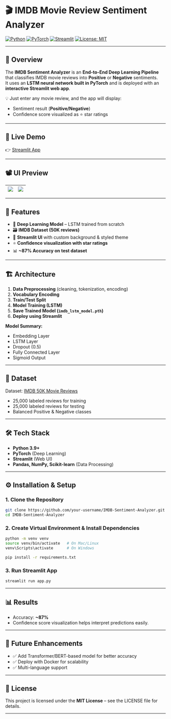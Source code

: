 # 🎬 IMDB Movie Review Sentiment Analyzer  
[![Python](https://img.shields.io/badge/Python-3.9+-blue?logo=python)](https://www.python.org/)  [![PyTorch](https://img.shields.io/badge/Deep%20Learning-PyTorch-red?logo=pytorch)](https://pytorch.org/)  [![Streamlit](https://img.shields.io/badge/Frontend-Streamlit-brightgreen?logo=streamlit)](https://streamlit.io/)  [![License: MIT](https://img.shields.io/badge/License-MIT-yellow.svg)](https://opensource.org/licenses/MIT)  

---

## 📌 Overview  

The **IMDB Sentiment Analyzer** is an **End-to-End Deep Learning Pipeline** that classifies IMDB movie reviews into **Positive** or **Negative** sentiments.  
It uses an **LSTM neural network built in PyTorch** and is deployed with an **interactive Streamlit web app**.  

💡 Just enter any movie review, and the app will display:  
- Sentiment result (**Positive/Negative**)  
- Confidence score visualized as ⭐ star ratings  

---

## 🔗 Live Demo  
👉 [Streamlit App](https://your-deployment-link.streamlit.app/)  

---

## 📽️ UI Preview  

| ![](assets/ui1.jpg) | ![](assets/ui2.jpg) |
|----------------------|----------------------|


---

## 🚀 Features  

- 🧠 **Deep Learning Model** – LSTM trained from scratch  
- 🗃 **IMDB Dataset (50K reviews)**  
- 🎨 **Streamlit UI** with custom background & styled theme  
- ⭐ **Confidence visualization with star ratings**  
- 📊 **~87% Accuracy on test dataset**  

---

## 🏗️ Architecture  

1. **Data Preprocessing** (cleaning, tokenization, encoding)  
2. **Vocabulary Encoding**  
3. **Train/Test Split**  
4. **Model Training (LSTM)**  
5. **Save Trained Model (`imdb_lstm_model.pth`)**  
6. **Deploy using Streamlit**  

**Model Summary:**  
- Embedding Layer  
- LSTM Layer  
- Dropout (0.5)  
- Fully Connected Layer  
- Sigmoid Output  

---

## 📂 Dataset  

Dataset: [IMDB 50K Movie Reviews](https://ai.stanford.edu/~amaas/data/sentiment/)  
- 25,000 labeled reviews for training  
- 25,000 labeled reviews for testing  
- Balanced Positive & Negative classes  

---

## 🛠️ Tech Stack  

- **Python 3.9+**  
- **PyTorch** (Deep Learning)  
- **Streamlit** (Web UI)  
- **Pandas, NumPy, Scikit-learn** (Data Processing)  

---

## ⚙️ Installation & Setup  

### 1. Clone the Repository  
```bash
git clone https://github.com/your-username/IMDB-Sentiment-Analyzer.git
cd IMDB-Sentiment-Analyzer
```

### 2. Create Virtual Environment & Install Dependencies  
```bash
python -m venv venv
source venv/bin/activate   # On Mac/Linux
venv\Scripts\activate      # On Windows

pip install -r requirements.txt
```

### 3. Run Streamlit App  
```bash
streamlit run app.py
```

---

## 📊 Results  

- Accuracy: **~87%**  
- Confidence score visualization helps interpret predictions easily.  

---

## 🔮 Future Enhancements  

- ✅ Add Transformer/BERT-based model for better accuracy  
- ✅ Deploy with Docker for scalability  
- ✅ Multi-language support  

---

## 📜 License  

This project is licensed under the **MIT License** – see the LICENSE file for details.  

---
